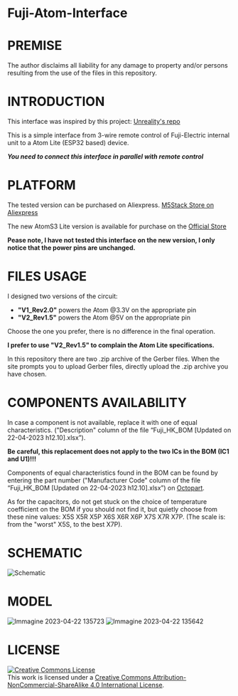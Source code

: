 # Fuji-Atom-Interface


# PREMISE

The author disclaims all liability for any damage to property and/or persons resulting from the use of the files in this repository.

# INTRODUCTION  

This interface was inspired by this project: [Unreality's repo](https://github.com/unreality/FujiHK)

This is a simple interface from 3-wire remote control of Fuji-Electric internal unit to a Atom Lite (ESP32 based) device.

***You need to connect this interface in parallel with remote control***

# PLATFORM

The tested version can be purchased on Aliexpress. [M5Stack Store on Aliexpress](https://it.aliexpress.com/item/1005003299215808.html?gps-id=pcStoreLeaderboard&scm=1007.22922.271278.0&scm_id=1007.22922.271278.0&scm-url=1007.22922.271278.0&pvid=224e7336-f02f-437a-9968-e8bd99935065&_t=gps-id%3ApcStoreLeaderboard%2Cscm-url%3A1007.22922.271278.0%2Cpvid%3A224e7336-f02f-437a-9968-e8bd99935065%2Ctpp_buckets%3A668%232846%238112%231997&pdp_npi=3%40dis%21EUR%218.79%218.79%21%21%21%21%21%40211b801816821634937488779e9747%2112000025086683331%21rec%21IT%21&spm=a2g0o.store_pc_home.smartLeaderboard_6000640622359.1005003299215808&gatewayAdapt=glo2ita)

The new AtomS3 Lite version is available for purchase on the [Official Store](https://shop.m5stack.com/products/atoms3-lite-esp32s3-dev-kit)

**Pease note, I have not tested this interface on the new version, I only notice that the power pins are unchanged.**

# FILES USAGE

I designed two versions of the circuit:
* **"V1_Rev2.0"** powers the Atom @3.3V on the appropriate pin
* **"V2_Rev1.5"** powers the Atom @5V on the appropriate pin
	
Choose the one you prefer, there is no difference in the final operation.

**I prefer to use **"V2_Rev1.5"** to complain the Atom Lite specifications.**

In this repository there are two .zip archive of the Gerber files.
When the site prompts you to upload Gerber files, directly upload the .zip archive you have chosen.

# COMPONENTS AVAILABILITY 

In case a component is not available, replace it with one of equal characteristics.
("Description" column of the file “Fuji_HK_BOM [Updated on 22-04-2023 h12.10].xlsx”).

**Be careful, this replacement does not apply to the two ICs in the BOM (IC1 and U1)!!!**


Components of equal characteristics found in the BOM can be found by entering the part number
("Manufacturer Code" column of the file “Fuji_HK_BOM [Updated on 22-04-2023 h12.10].xlsx”) on [Octopart](https://octopart.com/).

As for the capacitors, do not get stuck on the choice of temperature coefficient on the BOM if you should not find it, but quietly 
choose from these nine values: X5S X5R X5P X6S X6R X6P X7S X7R X7P. (The scale is: from the "worst" X5S, to the best X7P).

# SCHEMATIC

![Schematic](https://user-images.githubusercontent.com/80490825/233783775-efdf0b0c-d2d9-4551-94d4-81a8f3df71db.jpg)

# MODEL

![Immagine 2023-04-22 135723](https://user-images.githubusercontent.com/80490825/233783978-aa935885-1513-4ba5-9345-d3cbda1a8040.png)
![Immagine 2023-04-22 135642](https://user-images.githubusercontent.com/80490825/233783980-d88b5b62-2906-4631-a99a-d100e16ed9ff.png)



# LICENSE   

<a rel="license" href="http://creativecommons.org/licenses/by-nc-sa/4.0/"><img alt="Creative Commons License" style="border-width:0" src="https://i.creativecommons.org/l/by-nc-sa/4.0/88x31.png" /></a><br />This work is licensed under a <a rel="license" href="http://creativecommons.org/licenses/by-nc-sa/4.0/">Creative Commons Attribution-NonCommercial-ShareAlike 4.0 International License</a>.
